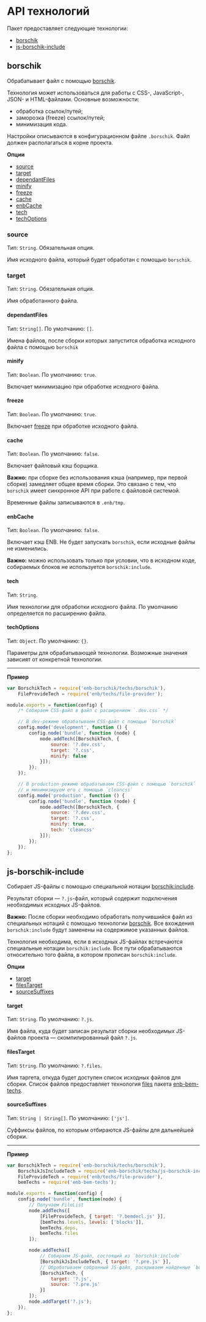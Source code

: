 API технологий
==============

Пакет предоставляет следующие технологии:

* [borschik](#borschik)
* [js-borschik-include](#js-borschik-include)

borschik
--------

Обрабатывает файл с помощью [borschik](https://ru.bem.info/tools/optimizers/borschik/).

Технология может использоваться для работы с CSS-, JavaScript-, JSON- и HTML-файлами. Основные возможности:

* обработка ссылок/путей;
* заморозка (freeze) ссылок/путей;
* минимизация кода.

Настройки описываются в конфигурационном файле `.borschik`. Файл должен располагаться в корне проекта.

**Опции**

* [source](#source)
* [target](#target)
* [dependantFiles](#dependantfiles)
* [minify](#minify)
* [freeze](#freeze)
* [cache](#cache)
* [enbCache](#cache)
* [tech](#tech)
* [techOptions](#techoptions)

### source

Тип: `String`. Обязательная опция.

Имя исходного файла, который будет обработан с помощью `borschik`.

### target

Тип: `String`. Обязательная опция.

Имя обработанного файла.

#### dependantFiles

Тип: `String[]`. По умолчанию: `[]`.

Имена файлов, после сборки которых запустится обработка исходного файла с помощью `borschik`

#### minify

Тип: `Boolean`. По умолчанию: `true`.

Включает минимизацию при обработке исходного файла.

#### freeze

Тип: `Boolean`. По умолчанию: `true`.

Включает [freeze](https://ru.bem.info/tools/optimizers/borschik/freeze/) при обработке исходного файла.

#### cache

Тип: `Boolean`. По умолчанию: `false`.

Включает файловый кэш борщика.

**Важно:** при сборке без использования кэша (например, при первой сборке) замедляет общее время сборки. Это связано с тем, что `borschik` имеет синхронное API при работе с файловой системой.

Временные файлы записываются в `.enb/tmp`.

#### enbCache

Тип: `Boolean`. По умолчанию: `false`.

Включает кэш ENB. Не будет запускать `borschik`, если исходные файлы не изменились.

**Важно:** можно использовать только при условии, что в исходном коде, собираемых блоков не используется `borschik:include`.

#### tech

Тип: `String`.

Имя технологии для обработки исходного файла. По умолчанию определяется по расширению файла.

#### techOptions

Тип: `Object`. По умолчанию: `{}`.

Параметры для обрабатывающей технологии. Возможные значения зависият от конкретной технологии.

--------------------------------------

**Пример**

```javascript
var BorschikTech = require('enb-borschik/techs/borschik'),
    FileProvideTech = require('enb/techs/file-provider');

module.exports = function(config) {
    /* Собираем CSS-файл в файл с расширением `.dev.css` */

    // В dev-режиме обрабатываем CSS-файл с помощью `borschik`
    config.mode('development', function () {
        config.node('bundle', function (node) {
            node.addTech([BorschikTech, {
                source: '?.dev.css',
                target: '?.css',
                minify: false
            }]);
        });
    });

    // В production-режиме обрабатываем CSS-файл с помощью `borschik`
    // и минимизируем его с помощью `cleancss`
    config.mode('production', function () {
        config.node('bundle', function (node) {
            node.addTech([BorschikTech, {
                source: '?.dev.css',
                target: '?.css',
                minify: true,
                tech: 'cleancss'
            }]);
        });
    });
};
```

js-borschik-include
-------------------

Собирает JS-файлы c помощью специальной нотации [borschik:include](https://ru.bem.info/tools/optimizers/borschik/js-include/).

Результат сборки — `?.js`-файл, который содержит подключения необходимых исходных JS-файлов.

**Важно:** После сборки необходимо обработать получившийся файл из специальных нотаций с помощью технологии [borschik](#borschik). Все вхождения `borschik:include` будут заменены на содержимое указанных файлов.

Технология необходима, если в исходных JS-файлах встречаются специальные нотации `borschik:include`. Все пути обрабатываются относительно того файла, в котором прописан `borschik:include`.

**Опции**

* [target](#target-1)
* [filesTarget](#filestarget)
* [sourceSuffixes](#sourcesuffixes)

#### target

Тип: `String`. По умолчанию: `?.js`.

Имя файла, куда будет записан результат сборки необходимых JS-файлов проекта — скомпилированный файл `?.js`.

#### filesTarget

Тип: `String`. По умолчанию: `?.files`.

Имя таргета, откуда будет доступен список исходных файлов для сборки. Список файлов предоставляет технология [files](https://github.com/enb-bem/enb-bem-techs/blob/master/docs/api.ru.md#files) пакета [enb-bem-techs](https://github.com/enb-bem/enb-bem-techs/blob/master/README.md).

#### sourceSuffixes

Тип: `String | String[]`. По умолчанию: `['js']`.

Суффиксы файлов, по которым отбираются JS-файлы для дальнейшей сборки.

--------------------------------------
**Пример**

```javascript
var BorschikTech = require('enb-borschik/techs/borschik'),
    BorschikJsIncludeTech = require('enb-borschik/techs/js-borschik-include'),
    FileProvideTech = require('enb/techs/file-provider'),
    bemTechs = require('enb-bem-techs');

module.exports = function(config) {
    config.node('bundle', function(node) {
        // Получаем FileList
        node.addTechs([
            [FileProvideTech, { target: '?.bemdecl.js' }],
            [bemTechs.levels, levels: ['blocks']],
            bemTechs.deps,
            bemTechs.files
        ]);

        node.addTechs([
            // Собираем JS-файл, состоящий из `borschik:include`
            [BorschikJsIncludeTech, { target: '?.pre.js' }],
            // Обрабатываем собранный JS-файл, раскрываем найденные `borschik:include`
            [BorschikTech, {
                target: '?.js',
                source: '?.pre.js'
            }]
        ]);
        node.addTarget('?.js');
    });
};
```
